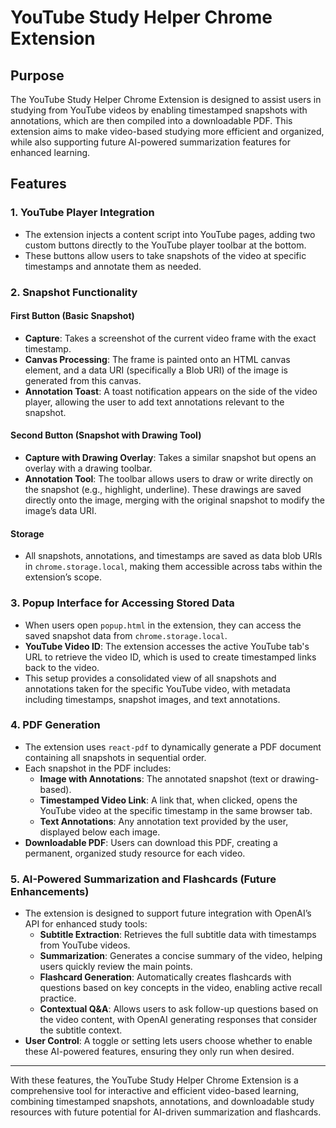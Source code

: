 # YouTube Study Helper Chrome Extension

## Purpose

The YouTube Study Helper Chrome Extension is designed to assist users in studying from YouTube videos by enabling timestamped snapshots with annotations, which are then compiled into a downloadable PDF. This extension aims to make video-based studying more efficient and organized, while also supporting future AI-powered summarization features for enhanced learning.

## Features

### 1\. YouTube Player Integration

- The extension injects a content script into YouTube pages, adding two custom buttons directly to the YouTube player toolbar at the bottom.
- These buttons allow users to take snapshots of the video at specific timestamps and annotate them as needed.

### 2\. Snapshot Functionality

#### First Button (Basic Snapshot)

- **Capture**: Takes a screenshot of the current video frame with the exact timestamp.
- **Canvas Processing**: The frame is painted onto an HTML canvas element, and a data URI (specifically a Blob URI) of the image is generated from this canvas.
- **Annotation Toast**: A toast notification appears on the side of the video player, allowing the user to add text annotations relevant to the snapshot.

#### Second Button (Snapshot with Drawing Tool)

- **Capture with Drawing Overlay**: Takes a similar snapshot but opens an overlay with a drawing toolbar.
- **Annotation Tool**: The toolbar allows users to draw or write directly on the snapshot (e.g., highlight, underline). These drawings are saved directly onto the image, merging with the original snapshot to modify the image’s data URI.

#### Storage

- All snapshots, annotations, and timestamps are saved as data blob URIs in `chrome.storage.local`, making them accessible across tabs within the extension’s scope.

### 3\. Popup Interface for Accessing Stored Data

- When users open `popup.html` in the extension, they can access the saved snapshot data from `chrome.storage.local`.
- **YouTube Video ID**: The extension accesses the active YouTube tab's URL to retrieve the video ID, which is used to create timestamped links back to the video.
- This setup provides a consolidated view of all snapshots and annotations taken for the specific YouTube video, with metadata including timestamps, snapshot images, and text annotations.

### 4\. PDF Generation

- The extension uses `react-pdf` to dynamically generate a PDF document containing all snapshots in sequential order.
- Each snapshot in the PDF includes:
  - **Image with Annotations**: The annotated snapshot (text or drawing-based).
  - **Timestamped Video Link**: A link that, when clicked, opens the YouTube video at the specific timestamp in the same browser tab.
  - **Text Annotations**: Any annotation text provided by the user, displayed below each image.
- **Downloadable PDF**: Users can download this PDF, creating a permanent, organized study resource for each video.

### 5\. AI-Powered Summarization and Flashcards (Future Enhancements)

- The extension is designed to support future integration with OpenAI’s API for enhanced study tools:
  - **Subtitle Extraction**: Retrieves the full subtitle data with timestamps from YouTube videos.
  - **Summarization**: Generates a concise summary of the video, helping users quickly review the main points.
  - **Flashcard Generation**: Automatically creates flashcards with questions based on key concepts in the video, enabling active recall practice.
  - **Contextual Q&A**: Allows users to ask follow-up questions based on the video content, with OpenAI generating responses that consider the subtitle context.
- **User Control**: A toggle or setting lets users choose whether to enable these AI-powered features, ensuring they only run when desired.

---

With these features, the YouTube Study Helper Chrome Extension is a comprehensive tool for interactive and efficient video-based learning, combining timestamped snapshots, annotations, and downloadable study resources with future potential for AI-driven summarization and flashcards.